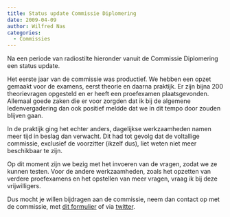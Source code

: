 ```yaml
---
title: Status update Commissie Diplomering
date: 2009-04-09
author: Wilfred Nas
categories: 
  - Commissies
---
```

Na een periode van radiostilte hieronder vanuit de Commissie Diplomering een status update.

Het eerste jaar van de commissie was productief. We hebben een opzet gemaakt voor de examens, eerst theorie en daarna praktijk. Er zijn bijna 200 theorievragen opgesteld en er heeft een proefexamen plaatsgevonden. Allemaal goede zaken die er voor zorgden dat ik bij de algemene ledenvergadering dan ook positief meldde dat we in dit tempo door zouden blijven gaan.

In de praktijk ging het echter anders, dagelijkse werkzaamheden namen meer tijd in beslag dan verwacht. Dit had tot gevolg dat de voltallige commissie, exclusief de voorzitter (ikzelf dus), liet weten niet meer beschikbaar te zijn.

Op dit moment zijn we bezig met het invoeren van de vragen, zodat we ze kunnen testen. Voor de andere werkzaamheden, zoals het opzetten van verdere proefexamens en het opstellen van meer vragen, vraag ik bij deze vrijwilligers.

Dus mocht je willen bijdragen aan de commissie, neem dan contact op met de commissie, met [dit formulier](/vereniging/commissies/diplomering#formulier-1) of via [twitter](http://www.twitter.com/wnas).
